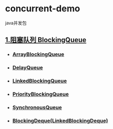 # concurrent-demo
java并发包

## [1.阻塞队列 BlockingQueue](https://github.com/yangzhenlong/concurrent-demo/blob/master/1.BlockingQueue.md)
- ### [ArrayBlockingQueue](https://github.com/yangzhenlong/concurrent-demo/blob/master/1.1.ArrayBlockingQueue.md)
- ### [DelayQueue](https://github.com/yangzhenlong/concurrent-demo/blob/master/1.2.DelayQueue.md)
- ### [LinkedBlockingQueue](https://github.com/yangzhenlong/concurrent-demo/blob/master/1.3.LinkedBlockingQueue.md)
- ### [PriorityBlockingQueue](https://github.com/yangzhenlong/concurrent-demo/blob/master/1.4.PriorityBlockingQueue.md)
- ### [SynchronousQueue](https://github.com/yangzhenlong/concurrent-demo/blob/master/1.5.SynchronousQueue.md)
- ### [BlockingDeque(LinkedBlockingDeque)](https://github.com/yangzhenlong/concurrent-demo/blob/master/1.6.LinkedBlockingDeque.md)